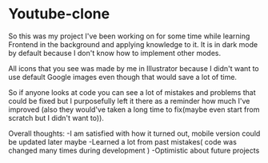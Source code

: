 # Youtube-clone

So this was my project I've been working on for some time while learning Frontend in the background and applying knowledge to it. It is in dark mode by default because I
don't know how to implement other modes.

All icons that you see was made by me in Illustrator because I didn't want to use default Google images even though that would save a lot of time.

So if anyone looks at code you can see a lot of mistakes and problems that could be fixed but I purposefully left it there as a reminder how much I've improved (also they would've taken a long time to fix(maybe even start from scratch but I didn't want to)).

Overall thoughts:
-I am satisfied with how it turned out, mobile version could be updated later maybe
-Learned a lot from past mistakes( code was changed many times during development )
-Optimistic about future projects

